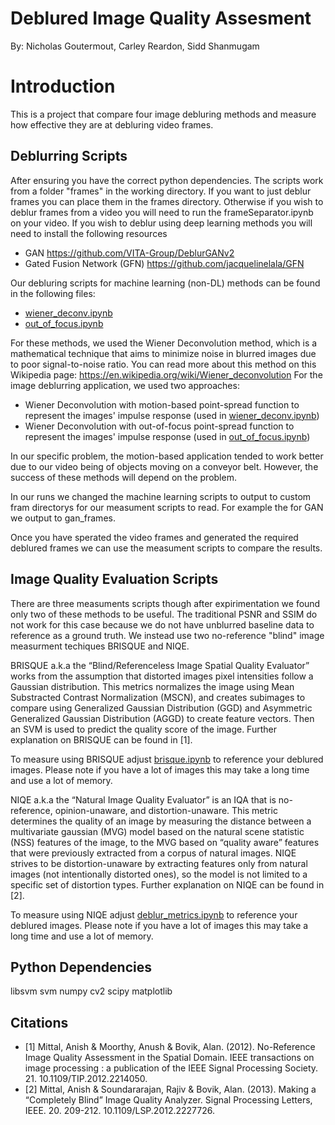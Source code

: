 # Deblured Image Quality Assesment
By: Nicholas Goutermout, Carley Reardon, Sidd Shanmugam

# Introduction
This is a project that compare four image debluring methods and measure how effective they are at debluring video frames. 

## Deblurring Scripts
After ensuring you have the correct python dependencies.
The scripts work from a folder "frames" in the working directory. 
If you want to just deblur frames you can place them in the frames directory. Otherwise if you wish to deblur frames from a video you will need to run the frameSeparator.ipynb on your video. 
If you wish to deblur using deep learning methods you will need to install the following resources
- GAN  https://github.com/VITA-Group/DeblurGANv2
- Gated Fusion Network (GFN) https://github.com/jacquelinelala/GFN

Our debluring scripts for machine learning (non-DL) methods can be found in the following files: 
- [wiener_deconv.ipynb](https://github.com/goutern/imagedeblur/blob/main/wiener_deconv.ipynb "wiener_deconv.ipynb")
- [out_of_focus.ipynb](https://github.com/goutern/imagedeblur/pull/4/files#diff-74339cc3dffc4cc4e2e1571d8e8fa75082890e420c6191b5a4307fcfc81bb703 "out_of_focus.ipynb")

For these methods, we used the Wiener Deconvolution method, which is a mathematical technique that aims to minimize noise in blurred images due to poor signal-to-noise ratio. You can read more about this method on this Wikipedia page: https://en.wikipedia.org/wiki/Wiener_deconvolution For the image deblurring application, we used two approaches:
- Wiener Deconvolution with motion-based point-spread function to represent the images' impulse response (used in [wiener_deconv.ipynb](https://github.com/goutern/imagedeblur/blob/main/wiener_deconv.ipynb "wiener_deconv.ipynb"))
- Wiener Deconvolution with out-of-focus point-spread function to represent the images' impulse response (used in [out_of_focus.ipynb](https://github.com/goutern/imagedeblur/pull/4/files#diff-74339cc3dffc4cc4e2e1571d8e8fa75082890e420c6191b5a4307fcfc81bb703 "out_of_focus.ipynb"))

In our specific problem, the motion-based application tended to work better due to our video being of objects moving on a conveyor belt. However, the success of these methods will depend on the problem.

In our runs we changed the machine learning scripts to output to custom fram directorys for our measument scripts to read. For example the for GAN we output to gan_frames. 

Once you have sperated the video frames and generated the required deblured frames we can use the measument scripts to compare the results. 


## Image Quality Evaluation Scripts

There are three measuments scripts though after expirimentation we found only two of these methods to be useful. The traditional PSNR and SSIM do not work for this case because we do not have unblurred baseline data to reference as a ground truth. 
We instead use two no-reference "blind" image measurment techiques BRISQUE and NIQE.

BRISQUE a.k.a the “Blind/Referenceless Image Spatial Quality Evaluator” works from the assumption that distorted images pixel intensities follow a Gaussian distribution. This metrics normalizes the image using Mean Substracted Contrast Normalization (MSCN), and creates subimages to compare using Generalized Gaussian Distribution (GGD) and Asymmetric Generalized Gaussian Distribution (AGGD) to create feature vectors. Then an SVM is used to predict the quality score of the image. Further explanation on BRISQUE can be found in [1]. 

To measure using BRISQUE adjust [brisque.ipynb](https://github.com/goutern/imagedeblur/blob/main/brisque.ipynb "brisque.ipynb") to reference your deblured images. Please note if you have a lot of images this may take a long time and use a lot of memory.

NIQE a.k.a the “Natural Image Quality Evaluator” is an IQA that is no-reference, opinion-unaware, and distortion-unaware. This metric determines the quality of an image by measuring the distance between a multivariate gaussian (MVG) model based on the natural scene statistic (NSS) features of the image, to the MVG based on “quality aware” features that were previously extracted from a corpus of natural images. NIQE strives to be distortion-unaware by extracting features only from natural images (not intentionally distorted ones), so the model is not limited to a specific set of distortion types. Further explanation on NIQE can be found in [2]. 

To measure using NIQE adjust [deblur_metrics.ipynb](https://github.com/goutern/imagedeblur/blob/main/deblur_metrics.ipynb "deblur_metrics.ipynb") to reference your deblured images. Please note if you have a lot of images this may take a long time and use a lot of memory.



## Python Dependencies

libsvm
svm
numpy
cv2
scipy
matplotlib



## Citations
- [1] Mittal, Anish & Moorthy, Anush & Bovik, Alan. (2012). No-Reference Image Quality Assessment in the Spatial Domain. IEEE transactions on image processing : a publication of the IEEE Signal Processing Society. 21. 10.1109/TIP.2012.2214050. 
- [2] Mittal, Anish & Soundararajan, Rajiv & Bovik, Alan. (2013). Making a “Completely Blind” Image Quality Analyzer. Signal Processing Letters, IEEE. 20. 209-212. 10.1109/LSP.2012.2227726. 



